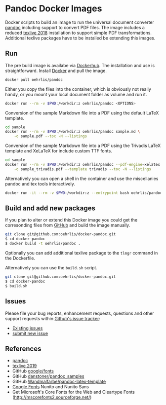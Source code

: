 # Pandoc Docker Images
Docker scripts to build an image to run the universal document converter [pandoc](https://pandoc.org) including support to convert PDF files. The image includes a reduced [texlive 2018](https://www.tug.org/texlive/) installation to support simple PDF transformations. Additional texlive packages have to be installed be extending this images. 

## Run

The pre build image is availabe via [Dockerhub](https://hub.docker.com/r/oehrlis/pandoc/). The installation and use is straightforward. Install [Docker](https://www.docker.com/get-started) and pull the image.

```bash
docker pull oehrlis/pandoc
```

Either you copy the files into the container, which is obviously not really handy, or you mount your local document folder as volume and run it.

```bash
docker run --rm -v $PWD:/workdir:z oehrlis/pandoc <OPTIONS>
```

Conversion of the sample Markdown file into a PDF using the default LaTeX template.

```bash
cd sample
docker run --rm -v $PWD:/workdir:z oehrlis/pandoc sample.md \
    -o sample.pdf --toc -N --listings
```

Conversion of the sample Markdown file into a PDF using the Trivadis LaTeX template and XeLaTeX for include custom TTF fonts.

```bash
cd sample
docker run --rm -v $PWD:/workdir:z oehrlis/pandoc --pdf-engine=xelatex sample.md \
    -o sample_trivadis.pdf --template trivadis --toc -N --listings
```

Alternatively you can open a shell in the container and use the miscellanies pandoc and tex tools interactively.

```bash
docker run -it --rm -v $PWD:/workdir:z --entrypoint bash oehrlis/pandoc
```

## Build and add new packages

If you plan to alter or extend this Docker image you could get the corresonding files from [GitHub](https://github.com/oehrlis/docker-pandoc) and build the image manually.

```bash
git clone git@github.com:oehrlis/docker-pandoc.git
$ cd docker-pandoc
$ docker build -t oehrlis/pandoc .
```

Optionally you can add additional texlive package to the `tlmgr` command in the Dockerfile.

Alternatively you can use the `build.sh` script.

```bash
git clone git@github.com:oehrlis/docker-pandoc.git
$ cd docker-pandoc
$ build.sh
```

## Issues

Please file your bug reports, enhancement requests, questions and other support requests within [Github's issue tracker](https://help.github.com/articles/about-issues/):

* [Existing issues](https://github.com/oehrlis/docker-pandoc/issues)
* [submit new issue](https://github.com/oehrlis/docker-pandoc/issues/new)

## References

* [pandoc](https://pandoc.org)
* [texlive 2019](https://www.tug.org/texlive/)
* GitHub [google/fonts](https://github.com/google/fonts)
* GitHub [danstoner/pandoc_samples](https://github.com/danstoner/pandoc_samples)
* GitHub [Wandmalfarbe/pandoc-latex-template](https://github.com/Wandmalfarbe/pandoc-latex-template)
* [Google Fonts](https://fonts.google.com/) Nunito and Nunito Sans
* Get Microsoft's Core Fonts for the Web and Cleartype Fonts (http://mscorefonts2.sourceforge.net/)